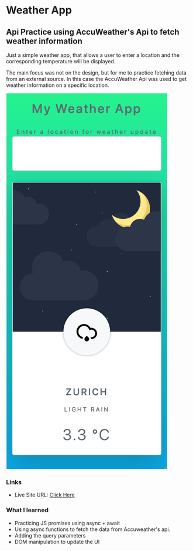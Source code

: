 # Weather App
## Api Practice using AccuWeather's Api to fetch weather information

Just a simple weather app, that allows a user to enter a location and the corresponding temperature will be displayed. 

The main focus was not on the design, but for me to practice fetching data from an external source. In this case the AccuWeather Api was used to get weather information on a specific location.

![](img/screenshot.png)

### Links

- Live Site URL: [Click Here](https://dank1368.github.io/weather_app/)

### What I learned

- Practicing JS promises using async + await
- Using async functions to fetch the data from Accuweather's api.
- Adding the query parameters
- DOM manipulation to update the UI 

